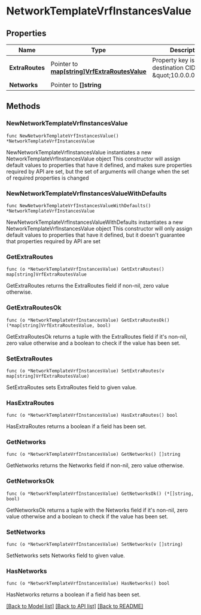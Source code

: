 # NetworkTemplateVrfInstancesValue

## Properties

Name | Type | Description | Notes
------------ | ------------- | ------------- | -------------
**ExtraRoutes** | Pointer to [**map[string]VrfExtraRoutesValue**](VrfExtraRoutesValue.md) | Property key is the destination CIDR (e.g. \&quot;10.0.0.0/8\&quot;) | [optional] 
**Networks** | Pointer to **[]string** |  | [optional] 

## Methods

### NewNetworkTemplateVrfInstancesValue

`func NewNetworkTemplateVrfInstancesValue() *NetworkTemplateVrfInstancesValue`

NewNetworkTemplateVrfInstancesValue instantiates a new NetworkTemplateVrfInstancesValue object
This constructor will assign default values to properties that have it defined,
and makes sure properties required by API are set, but the set of arguments
will change when the set of required properties is changed

### NewNetworkTemplateVrfInstancesValueWithDefaults

`func NewNetworkTemplateVrfInstancesValueWithDefaults() *NetworkTemplateVrfInstancesValue`

NewNetworkTemplateVrfInstancesValueWithDefaults instantiates a new NetworkTemplateVrfInstancesValue object
This constructor will only assign default values to properties that have it defined,
but it doesn't guarantee that properties required by API are set

### GetExtraRoutes

`func (o *NetworkTemplateVrfInstancesValue) GetExtraRoutes() map[string]VrfExtraRoutesValue`

GetExtraRoutes returns the ExtraRoutes field if non-nil, zero value otherwise.

### GetExtraRoutesOk

`func (o *NetworkTemplateVrfInstancesValue) GetExtraRoutesOk() (*map[string]VrfExtraRoutesValue, bool)`

GetExtraRoutesOk returns a tuple with the ExtraRoutes field if it's non-nil, zero value otherwise
and a boolean to check if the value has been set.

### SetExtraRoutes

`func (o *NetworkTemplateVrfInstancesValue) SetExtraRoutes(v map[string]VrfExtraRoutesValue)`

SetExtraRoutes sets ExtraRoutes field to given value.

### HasExtraRoutes

`func (o *NetworkTemplateVrfInstancesValue) HasExtraRoutes() bool`

HasExtraRoutes returns a boolean if a field has been set.

### GetNetworks

`func (o *NetworkTemplateVrfInstancesValue) GetNetworks() []string`

GetNetworks returns the Networks field if non-nil, zero value otherwise.

### GetNetworksOk

`func (o *NetworkTemplateVrfInstancesValue) GetNetworksOk() (*[]string, bool)`

GetNetworksOk returns a tuple with the Networks field if it's non-nil, zero value otherwise
and a boolean to check if the value has been set.

### SetNetworks

`func (o *NetworkTemplateVrfInstancesValue) SetNetworks(v []string)`

SetNetworks sets Networks field to given value.

### HasNetworks

`func (o *NetworkTemplateVrfInstancesValue) HasNetworks() bool`

HasNetworks returns a boolean if a field has been set.


[[Back to Model list]](../README.md#documentation-for-models) [[Back to API list]](../README.md#documentation-for-api-endpoints) [[Back to README]](../README.md)


